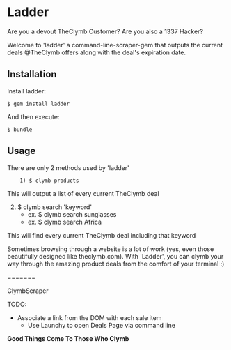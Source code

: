 # Ladder

Are you a devout TheClymb Customer?
Are you also a 1337 Hacker?

Welcome to 'ladder' a command-line-scraper-gem that outputs the current deals @TheClymb offers along with the deal's expiration date. 

## Installation


Install ladder:

    $ gem install ladder

And then execute:

    $ bundle

## Usage

There are only 2 methods used by 'ladder'

		1) $ clymb products

This will output a list of every current TheClymb deal

  2) $ clymb search 'keyword'
		- ex. $ clymb search sunglasses
		- ex. $ clymb search Africa

This will find every current TheClymb deal including that keyword

Sometimes browsing through a website is a lot of work (yes, even those beautifully designed like theclymb.com). With 'Ladder', you can clymb your way through the amazing product deals from the comfort of your terminal :)</br>

=======

ClymbScraper

TODO: 
 - Associate a link from the DOM with each sale item
    - Use Launchy to open Deals Page via command line

<html>
 <strong>Good  Things  Come  To  Those  Who  Clymb</strong>
</html>
